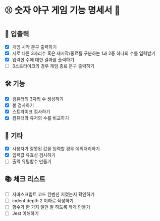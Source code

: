 # ⚾️ 숫자 야구 게임 기능 명세서 📖

## 🚀 입출력

- [x] 게임 시작 문구 출력하기
- [x] 서로 다른 3자리수 혹은 재시작/종료를 구분하는 1과 2중 하나의 수를 입력받기
- [x] 입력한 수에 대한 결과를 출력하기
- [ ] 3스트라이크의 경우 게임 종료 문구 출력하기

## 🛠 기능

- [x] 컴퓨터의 3자리 수 생성하기
- [x] 볼 검사하기
- [x] 스트라이크 검사하기
- [x] 컴퓨터와 유저의 수를 비교하기

## 🎸 기타

- [x] 사용자가 잘못된 값을 입력할 경우 예외처리하기
- [x] 입력값 유효성 검사하기
- [ ] 출력 유틸함수 만들기

## 📚 체크 리스트

- [ ] 자바스크립트 코드 컨벤션 지켰는지 확인하기
- [ ] indent depth 2 이하로 작성하기
- [ ] 함수가 한 가지 일만 잘 하도록 작게 만들기
- [ ] Jest 이해하기

